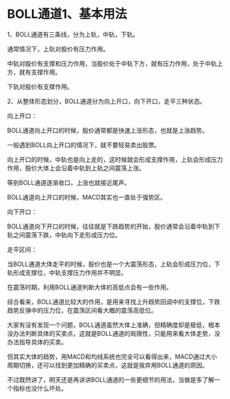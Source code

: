 # BOLL通道1、基本用法
[url]: (https://t.zsxq.com/JUrRFYr)

1、BOLL通道有三条线，分为上轨，中轨，下轨。







通常情况下，上轨对股价有压力作用。



中轨对股价有支撑和压力作用，当股价处于中轨下方，就有压力作用，处于中轨上方，就有支撑作用。



下轨对股价有支撑作用。



2、从整体形态划分，BOLL通道分为向上开口，向下开口，走平三种状态。



向上开口：







BOLL通道向上开口的时候，股价通常都是快速上涨形态，也就是上涨趋势。



一般遇到BOLL向上开口的情况下，就不要轻易卖出股票。



向上开口的时候，中轨也是向上走的，这时候就会形成支撑作用，上轨会形成压力作用，股价大体上会沿着中轨到上轨之间震荡上涨。



等到BOLL通道逐渐收口，上涨也就接近尾声。



BOLL通道向上开口的时候，MACD其实也一直处于强势区。



向下开口：







BOLL通道向下开口的时候，往往就是下跌趋势的开始，股价通常会沿着中轨到下轨之间震荡下跌，中轨向下走形成压力位。



走平区间：







当BOLL通道大体走平的时候，股价也是一个大震荡形态，上轨会形成压力位，下轨形成支撑位，中轨支撑压力作用并不明显。



在震荡时期，利用BOLL通道判断大体的高低点会有一些作用。



综合看来，BOLL通道比较大的作用，是用来寻找上升趋势回调中的支撑位，下跌趋势反弹中的压力位，在震荡区间看大概的震荡高低位。



大家有没有发现一个问题，BOLL通道虽然大体上准确，但精确度却是极低，根本没办法判断具体的买卖点，这就是BOLL通道的局限性，只能用来看大体走势，没办法指导具体的买卖。



但其实大体的趋势，用MACD和均线系统也完全可以看得出来，MACD通过大小周期切换，还可以找到更加精确的买卖点，这就是我弃用BOLL通道的原因。



不过既然讲了，明天还是再讲讲BOLL通道的一些更细节的用法，当做是多了解一个指标也没什么坏处。